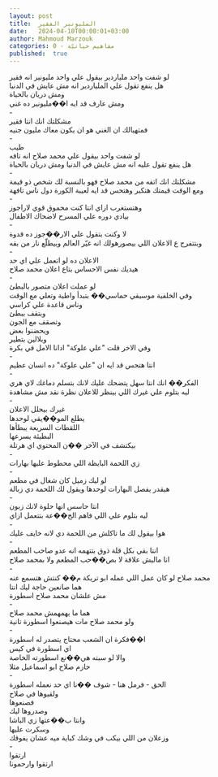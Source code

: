 ```yaml
---
layout: post
title:  المليونير الفقير
date:   2024-04-10T00:00:01+03:00
author: Mahmoud Marzouk
categories: 0 - مفاهيم حياتيّة
published:  true
---
```

لو شفت واحد ملياردير بيقول علي واحد مليونير انه فقير\
هل ينفع تقول علي الملياردير انه مش عايش في الدنيا\
ومش دريان بالحياة\
ومش عارف قد ايه ا��مليونير ده غني\
-\
مشكلتك انك انتا فقير\
فمتهيالك ان الغني هو ان يكون معاك مليون جنيه\
-\
طيب\
لو شفت واحد بيقول علي محمد صلاح انه تافه\
هل ينفع تقول عليه انه مش عايش في الدنيا ومش دريان بالحياة\
-\
مشكلتك انك اتفه من محمد صلاح فهو بالنسبة لك شخص ذو قيمة\
ومع الوقت قيمتك هتكبر وهتحس قد ايه لعيبة الكورة دول ناس
تافهة\
-\
وهتستغرب ازاي انتا كنت محموق قوي لاراجوز\
بيادي دوره علي المسرح لاضحاك الاطفال\
-\
لا وكنت بتقول علي الار��جوز ده قدوة\
وبتتفرج ع الاعلان اللي بيصورهولك انه غيّر العالم وبيطلّع نار من
بقه\
-\
الاعلان ده لو اتعمل علي اي حد\
هيديك نفس الاحساس بتاع اعلان محمد صلاح\
-\
لو عملت اعلان متصور بالبطئ\
وفي الخلفية موسيقي حماسي�� بتبدأ واطية وتعلي مع الوقت\
وناس قاعدة علي كراسي\
وبتقف ببطئ\
وتصقف مع الجون\
ويحضنوا بعض\
وبلالين بتطير\
وفي الاخر قلت \"علي علوكة\" ادانا الامل في بكرة\
-\
انتا هتحس قد ايه ان \"علي علوكة\" ده انسان عظيم\
-\
الفكر�� انك انتا سهل يتضحك عليك لانك بتسلم دماغك لاي هري\
ليه بتلوم علي غيرك اللي بينظر للاعلان نظرة نقد مش مشاهدة\
-\
غيرك بيحلل الاعلان\
يطلع المو��يقي لوحدها\
اللقطات السريعة يبطأها\
البطيئة يسرعها\
بيكتشف في الآخر ��ن المحتوي اي هرتلة\
-\
زي اللحمة البايظة اللي محطوط عليها بهارات\
-\
لو ليك زميل كان شغال في مطعم\
هيقدر يفصل البهارات لوحدها ويقول لك اللحمة دي زبالة\
-\
انتا حاسس انها حلوة لانك زبون\
ليه بتلوم علي اللي فاهم الخ��عة بتتعمل ازاي\
-\
هوا بيقول لك ما تاكلش من اللحمة دي لانه خايف عليك\
-\
انتا بقي بكل قلة ذوق بتتهمه انه عدو صاحب المطعم\
انا ماليش علاقة لا بص��حب المطعم ولا بمحمد صلاح\
-\
محمد صلاح لو كان عمل اللي عمله ابو تريكة م�� كنتش هتسمع عنه\
هما صانعين حاجة ليك انتا\
مش علشان محمد صلاح اسطورة\
-\
هما ما يهمهمش محمد صلاح\
ولو محمد صلاح مات هيصنعوا اسطورة تانية\
-\
ا��فكرة ان الشعب محتاج يتصدر له اسطورة\
اي اسطورة في كيس\
والا لو سبته هي��نع اسطورته الخاصة\
حازم صلاح ابو اسماعيل مثلا\
-\
الحق - فرمل هنا - شوف ��نا اي حد نعمله اسطورة\
ولقيوها في صلاح\
فصنعوها\
وصدروها ليك\
وانتا ب��عتها زي الباشا\
وسكرت عليها\
وزعلان من اللي بيكب في وشك كباية ميه عشان يفوقك\
-\
ارتقوا\
ارتقوا وارحمونا
